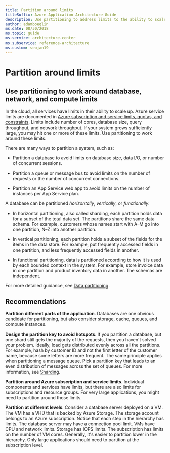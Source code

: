 ```yaml
---
title: Partition around limits
titleSuffix: Azure Application Architecture Guide
description: Use partitioning to address limits to the ability to scale up. Limits include number of cores, database size, query throughput, and network throughput.
author: adamboeglin
ms.date: 08/30/2018
ms.topic: guide
ms.service: architecture-center
ms.subservice: reference-architecture
ms.custom: seojan19
---
```


# Partition around limits

## Use partitioning to work around database, network, and compute limits

In the cloud, all services have limits in their ability to scale up. Azure service limits are documented in [Azure subscription and service limits, quotas, and constraints][azure-limits]. Limits include number of cores, database size, query throughput, and network throughput. If your system grows sufficiently large, you may hit one or more of these limits. Use partitioning to work around these limits.

There are many ways to partition a system, such as:

- Partition a database to avoid limits on database size, data I/O, or number of concurrent sessions.

- Partition a queue or message bus to avoid limits on the number of requests or the number of concurrent connections.

- Partition an App Service web app to avoid limits on the number of instances per App Service plan.

A database can be partitioned *horizontally*, *vertically*, or *functionally*.

- In horizontal partitioning, also called sharding, each partition holds data for a subset of the total data set. The partitions share the same data schema. For example, customers whose names start with A&ndash;M go into one partition, N&ndash;Z into another partition.

- In vertical partitioning, each partition holds a subset of the fields for the items in the data store. For example, put frequently accessed fields in one partition, and less frequently accessed fields in another.

- In functional partitioning, data is partitioned according to how it is used by each bounded context in the system. For example, store invoice data in one partition and product inventory data in another. The schemas are independent.

For more detailed guidance, see [Data partitioning][data-partitioning-guidance].

## Recommendations

**Partition different parts of the application**. Databases are one obvious candidate for partitioning, but also consider storage, cache, queues, and compute instances.

**Design the partition key to avoid hotspots**. If you partition a database, but one shard still gets the majority of the requests, then you haven't solved your problem. Ideally, load gets distributed evenly across all the partitions. For example, hash by customer ID and not the first letter of the customer name, because some letters are more frequent. The same principle applies when partitioning a message queue. Pick a partition key that leads to an even distribution of messages across the set of queues. For more information, see [Sharding][sharding].

**Partition around Azure subscription and service limits**. Individual components and services have limits, but there are also limits for subscriptions and resource groups. For very large applications, you might need to partition around those limits.

**Partition at different levels**. Consider a database server deployed on a VM. The VM has a VHD that is backed by Azure Storage. The storage account belongs to an Azure subscription. Notice that each step in the hierarchy has limits. The database server may have a connection pool limit. VMs have CPU and network limits. Storage has IOPS limits. The subscription has limits on the number of VM cores. Generally, it's easier to partition lower in the hierarchy. Only large applications should need to partition at the subscription level.

<!-- links -->

[azure-limits]: https://docs.microsoft.com/azure/azure-subscription-service-limits
[data-partitioning-guidance]: ../../best-practices/data-partitioning.md
[sharding]: ../../patterns/sharding.md
